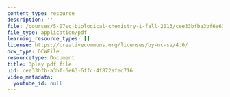 ```yaml
---
content_type: resource
description: ''
file: /courses/5-07sc-biological-chemistry-i-fall-2013/cee33bfba3bf6e636ffc4f872afed716_345Wz_7CrN4.pdf
file_type: application/pdf
learning_resource_types: []
license: https://creativecommons.org/licenses/by-nc-sa/4.0/
ocw_type: OCWFile
resourcetype: Document
title: 3play pdf file
uid: cee33bfb-a3bf-6e63-6ffc-4f872afed716
video_metadata:
  youtube_id: null
---
```

